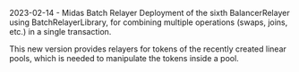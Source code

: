 2023-02-14 - Midas Batch Relayer
Deployment of the sixth BalancerRelayer using BatchRelayerLibrary, for combining multiple operations (swaps, joins, etc.) in a single transaction.

This new version provides relayers for tokens of the recently created linear pools, which is needed to manipulate the tokens inside a pool.